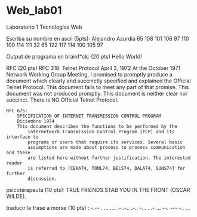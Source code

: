 # Web_lab01
Laboratorio 1 Tecnologías Web


Escriba su nombre en ascii (5pts):
    Alejandro Azurdia
    65 108 101 106 97 110 100 114 111 32 65 122 117 114 100 105 97

Output de programa en brainf*ck: (20 pts)
    Hello World!

RFC (20 pts)
    RFC 318:
        Telnet Protocol
        April 3, 1972
        At the October 1971 Network Working Group Meeting, I promised to promptly produce a document which clearly and succinctly specified and explained the Official Telnet Protocol.  This document fails to meet any part of that promise.  This document was not produced promptly.  This document is neither clear nor succinct.  There is NO Official Telnet Protocol.

    RFC 675:
        SPECIFICATION OF INTERNET TRANSMISSION CONTROL PROGRAM
        Diciembre 1974
        This document describes the functions to be performed by the
            internetwork Transmission Control Program [TCP] and its interface to
            programs or users that require its services. Several basic
            assumptions are made about process to process communication and these
            are listed here without further justification. The interested reader
            is referred to [CEKA74, TOML74, BELS74, DALA74, SUNS74] for further
            discussion.

psicoterapeuta (10 pts):
    TRUE FRIENDS STAB YOU IN THE FRONT (OSCAR WILDE).


traducir la frase a morse (10 pts) :
    -.-- .  ... .... .- .-.. .-..  -... .  .- ...  --. --- -.. ...

